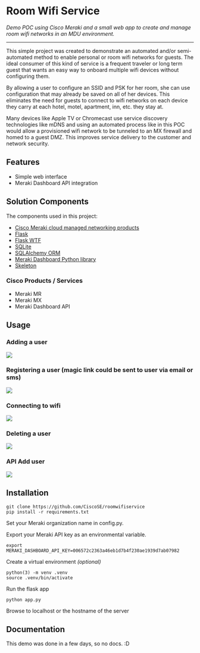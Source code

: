# Room Wifi Service

_Demo POC using Cisco Meraki and a small web app to create and manage room wifi networks in an MDU environment._

---

This simple project was created to demonstrate an automated and/or semi-automated method to enable personal or room wifi networks for guests. The ideal consumer of this kind of service is a frequent traveler or long term guest that wants an easy way to onboard multiple wifi devices without configuring them.

By allowing a user to configure an SSID and PSK for her room, she can use configuration that may already be saved on all of her devices. This eliminates the need for guests to connect to wifi networks on each device they carry at each hotel, motel, apartment, inn, etc. they stay at.

Many devices like Apple TV or Chromecast use service discovery technologies like mDNS and using an automated process like in this POC would allow a provisioned wifi network to be tunneled to an MX firewall and homed to a guest DMZ. This improves service delivery to the customer and network security.

## Features

* Simple web interface
* Meraki Dashboard API integration


## Solution Components

The components used in this project:
* [Cisco Meraki cloud managed networking products](https://meraki.cisco.com/)
* [Flask](https://flask.palletsprojects.com/en/1.1.x/)
* [Flask WTF](https://flask-wtf.readthedocs.io/en/stable/)
* [SQLite](https://www.sqlite.org/index.html)
* [SQLAlchemy ORM](https://www.sqlalchemy.org/)
* [Meraki Dashboard Python library](https://github.com/meraki/dashboard-api-python/)
* [Skeleton](http://getskeleton.com/)

### Cisco Products / Services

* Meraki MR
* Meraki MX
* Meraki Dashboard API


## Usage

### Adding a user
![](https://media.giphy.com/media/Pkjsl7dDRHaexqMNR1/giphy.gif)

### Registering a user (magic link could be sent to user via email or sms)
![](https://media.giphy.com/media/j2G0ASq7TgqTKlqpB8/giphy.gif)

### Connecting to wifi
![](https://media.giphy.com/media/UvEcmr6jrPntI65FoA/giphy.gif)

### Deleting a user
![](https://media.giphy.com/media/VcvcsTlHBqfVi7Zz5m/giphy.gif)

### API Add user
![](https://media.giphy.com/media/S3yWdj23cx4nknL6KD/giphy.gif)

## Installation
```
git clone https://github.com/CiscoSE/roomwifiservice
pip install -r requirements.txt
```
Set your Meraki organization name in config.py.

Export your Meraki API key as an environmental variable.
```
export MERAKI_DASHBOARD_API_KEY=006572c2363a46eb1d7b4f230ae1939d7ab07982
```

Create a virtual environment _(optional)_

```
python(3) -m venv .venv
source .venv/bin/activate
```
Run the flask app
```
python app.py
```
Browse to localhost or the hostname of the server

## Documentation

This demo was done in a few days, so no docs. :D